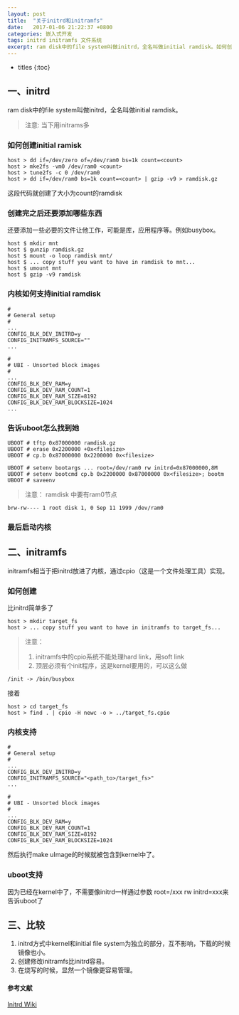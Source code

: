 ```yaml
---
layout: post
title:  "关于initrd和initramfs"
date:   2017-01-06 21:22:37 +0800
categories: 嵌入式开发
tags: initrd initramfs 文件系统
excerpt: ram disk中的file system叫做initrd，全名叫做initial ramdisk。如何创建initial ramisk? 如何配置以及如何使用呢？这篇文章讲的就是这些
---
```

* titles
{:toc}

## 一、initrd
ram disk中的file system叫做initrd，全名叫做initial ramdisk。

>注意: 当下用initrams多

### 如何创建initial ramisk

```shell
host > dd if=/dev/zero of=/dev/ram0 bs=1k count=<count>
host > mke2fs -vm0 /dev/ram0 <count>
host > tune2fs -c 0 /dev/ram0
host > dd if=/dev/ram0 bs=1k count=<count> | gzip -v9 > ramdisk.gz
```

这段代码就创建了大小为count的ramdisk

### 创建完之后还要添加哪些东西
还要添加一些必要的文件让他工作，可能是库，应用程序等。例如busybox。

```shell
host $ mkdir mnt
host $ gunzip ramdisk.gz
host $ mount -o loop ramdisk mnt/
host $ ... copy stuff you want to have in ramdisk to mnt...
host $ umount mnt
host $ gzip -v9 ramdisk
```

### 内核如何支持initial ramdisk

```shell
#
# General setup
#
...
CONFIG_BLK_DEV_INITRD=y
CONFIG_INITRAMFS_SOURCE=""
...

#
# UBI - Unsorted block images
#
...
CONFIG_BLK_DEV_RAM=y
CONFIG_BLK_DEV_RAM_COUNT=1
CONFIG_BLK_DEV_RAM_SIZE=8192
CONFIG_BLK_DEV_RAM_BLOCKSIZE=1024
...
```

### 告诉uboot怎么找到她

```shell
UBOOT # tftp 0x87000000 ramdisk.gz
UBOOT # erase 0x2200000 +0x<filesize>
UBOOT # cp.b 0x87000000 0x2200000 0x<filesize>

UBOOT # setenv bootargs ... root=/dev/ram0 rw initrd=0x87000000,8M
UBOOT # setenv bootcmd cp.b 0x2200000 0x87000000 0x<filesize>; bootm
UBOOT # saveenv
```

>注意： ramdisk 中要有ram0节点

```shell
brw-rw---- 1 root disk 1, 0 Sep 11 1999 /dev/ram0
```

### 最后启动内核

## 二、initramfs
initramfs相当于把initrd放进了内核，通过cpio（这是一个文件处理工具）实现。

### 如何创建
比initrd简单多了

```shell
host > mkdir target_fs
host > ... copy stuff you want to have in initramfs to target_fs...
```

>注意： 
>1. initramfs中的cpio系统不能处理hard link，用soft link
>2. 顶层必须有个init程序，这是kernel要用的，可以这么做

```shell
/init -> /bin/busybox
```

接着

```shell
host > cd target_fs
host > find . | cpio -H newc -o > ../target_fs.cpio
```

### 内核支持

```shell
#
# General setup
#
...
CONFIG_BLK_DEV_INITRD=y
CONFIG_INITRAMFS_SOURCE="<path_to>/target_fs>"
...

#
# UBI - Unsorted block images
#
...
CONFIG_BLK_DEV_RAM=y
CONFIG_BLK_DEV_RAM_COUNT=1
CONFIG_BLK_DEV_RAM_SIZE=8192
CONFIG_BLK_DEV_RAM_BLOCKSIZE=1024
```

然后执行make uImage的时候就被包含到kernel中了。

### uboot支持

因为已经在kernel中了，不需要像initrd一样通过参数 root=/xxx rw initrd=xxx来告诉uboot了

## 三、比较

1. initrd方式中kernel和initial file system为独立的部分，互不影响，下载的时候镜像也小。
2. 创建修改initramfs比initrd容易。
3. 在烧写的时候，显然一个镜像更容易管理。

#### 参考文献
[Initrd Wiki]

[Initrd Wiki]: http://processors.wiki.ti.com/index.php/Initrd
